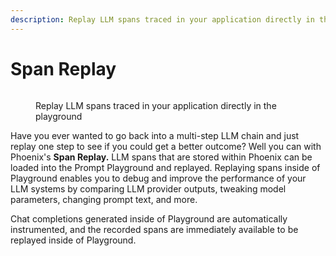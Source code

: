 ```yaml
---
description: Replay LLM spans traced in your application directly in the playground
---
```


# Span Replay

<figure><img src="https://storage.googleapis.com/arize-phoenix-assets/assets/images/span_replay.gif" alt=""><figcaption><p>Replay LLM spans traced in your application directly in the playground</p></figcaption></figure>



Have you ever wanted to go back into a multi-step LLM chain and just replay one step to see if you could get a better outcome? Well you can with Phoenix's **Span Replay.** LLM spans that are stored within Phoenix can be loaded into the Prompt Playground and replayed. Replaying spans inside of Playground enables you to debug and improve the performance of your LLM systems by comparing LLM provider outputs, tweaking model parameters, changing prompt text, and more.&#x20;

Chat completions generated inside of Playground are automatically instrumented, and the recorded spans are immediately available to be replayed inside of Playground.
